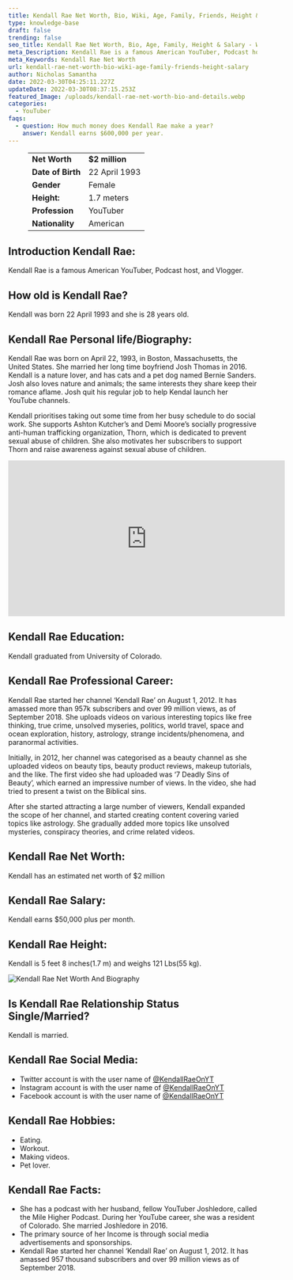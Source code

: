 ```yaml
---
title: Kendall Rae Net Worth, Bio, Wiki, Age, Family, Friends, Height & Salary
type: knowledge-base
draft: false
trending: false
seo_title: Kendall Rae Net Worth, Bio, Age, Family, Height & Salary - WorthKnow
meta_Description: Kendall Rae is a famous American YouTuber, Podcast host, and Vlogger.
meta_Keywords: Kendall Rae Net Worth
url: kendall-rae-net-worth-bio-wiki-age-family-friends-height-salary
author: Nicholas Samantha
date: 2022-03-30T04:25:11.227Z
updateDate: 2022-03-30T08:37:15.253Z
featured_Image: /uploads/kendall-rae-net-worth-bio-and-details.webp
categories:
  - YouTuber
faqs:
  - question: How much money does Kendall Rae make a year?
    answer: Kendall earns $600,000 per year.
---
```

<figure class="wp-block-table is-style-stripes">
  <table>
    <tbody>
      <tr>
        <td>
          <strong>Net Worth</strong>
        </td>
        <td>
          <strong>$2 million</strong>
        </td>
      </tr>
      <tr>
        <td>
          <strong>Date of Birth</strong>
        </td>
        <td>22 April 1993</td>
      </tr>
      <tr>
        <td>
          <strong>Gender</strong>
        </td>
        <td>Female</td>
      </tr>
      <tr>
        <td>
          <strong>Height:</strong>
        </td>
        <td>1.7 meters</td>
      </tr>
      <tr>
        <td>
          <strong>Profession</strong>
        </td>
        <td>YouTuber</td>
      </tr>
      <tr>
        <td>
          <strong>Nationality</strong>
        </td>
        <td>American</td>
      </tr>
    </tbody>
  </table>
</figure>

## **Introduction Kendall Rae:**

Kendall Rae is a famous American YouTuber, Podcast host, and Vlogger.

## **How old is Kendall Rae?**

Kendall was born 22 April 1993 and she is 28 years old.

## **Kendall Rae Personal life/Biography:**

Kendall Rae was born on April 22, 1993, in Boston, Massachusetts, the United States. She married her long time boyfriend Josh Thomas in 2016. Kendall is a nature lover, and has cats and a pet dog named Bernie Sanders. Josh also loves nature and animals; the same interests they share keep their romance aflame. Josh quit his regular job to help Kendal launch her YouTube channels.

Kendall prioritises taking out some time from her busy schedule to do social work. She supports Ashton Kutcher’s and Demi Moore’s socially progressive anti-human trafficking organization, Thorn, which is dedicated to prevent sexual abuse of children. She also motivates her subscribers to support Thorn and raise awareness against sexual abuse of children.

<iframe width="560" height="315" src="https://www.youtube.com/embed/UmrYmbbnHLs" title="YouTube video player" frameborder="0" allow="accelerometer; autoplay; clipboard-write; encrypted-media; gyroscope; picture-in-picture" allowfullscreen></iframe>

## **Kendall Rae Education:**

Kendall graduated from University of Colorado.

## **Kendall Rae Professional Career:**

Kendall Rae started her channel ‘Kendall Rae’ on August 1, 2012. It has amassed more than 957k subscribers and over 99 million views, as of September 2018. She uploads videos on various interesting topics like free thinking, true crime, unsolved myseries, politics, world travel, space and ocean exploration, history, astrology, strange incidents/phenomena, and paranormal activities.

Initially, in 2012, her channel was categorised as a beauty channel as she uploaded videos on beauty tips, beauty product reviews, makeup tutorials, and the like. The first video she had uploaded was ‘7 Deadly Sins of Beauty’, which earned an impressive number of views. In the video, she had tried to present a twist on the Biblical sins.

After she started attracting a large number of viewers, Kendall expanded the scope of her channel, and started creating content covering varied topics like astrology. She gradually added more topics like unsolved mysteries, conspiracy theories, and crime related videos.

## **Kendall Rae Net Worth:**

Kendall has an estimated net worth of $2 million

## **Kendall Rae Salary:**

Kendall earns $50,000 plus per month.

## **Kendall Rae Height:**

Kendall is 5 feet 8 inches(1.7 m) and weighs 121 Lbs(55 kg).

![Kendall Rae Net Worth And Biography](/uploads/kendall-rae-net-worth.webp)

## **Is Kendall Rae Relationship Status Single/Married?**

Kendall is married.

## **Kendall Rae Social Media:**

* Twitter account is with the user name of <a href="https://twitter.com/KendallRaeOnYT" target="_blank" rel="nofollow" rel="noopener">@KendallRaeOnYT</a>
* Instagram account is with the user name of <a href="https://www.instagram.com/kendallraeonyt/" target="_blank" rel="nofollow" rel="noopener">@KendallRaeOnYT</a>
* Facebook account is with the user name of <a href="https://web.facebook.com/KendallsPlace" target="_blank" rel="nofollow" rel="noopener">@KendallRaeOnYT</a>

## **Kendall Rae Hobbies:**

* Eating.
* Workout. 
* Making videos.
* Pet lover.

## **Kendall Rae Facts:**

* She has a podcast with her husband, fellow YouTuber Joshledore, called the Mile Higher Podcast. During her YouTube career, she was a resident of Colorado. She married Joshledore in 2016.
* The primary source of her Income is through social media advertisements and sponsorships.
* Kendall Rae started her channel ‘Kendall Rae’ on August 1, 2012. It has amassed 957 thousand subscribers and over 99 million views as of September 2018.